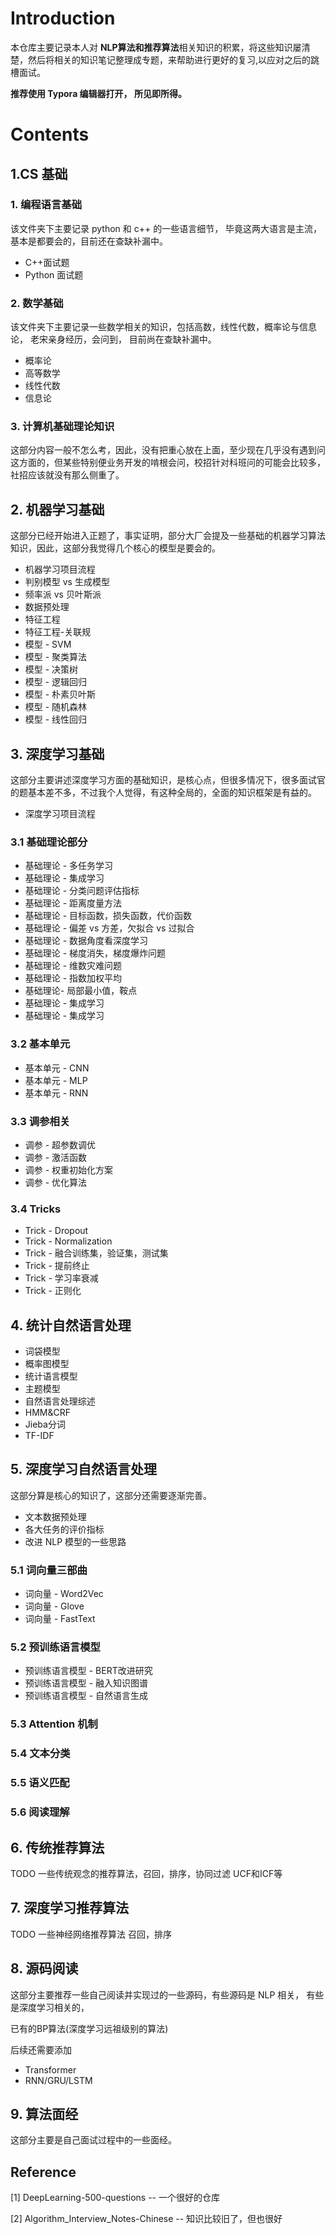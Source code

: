 # Introduction

本仓库主要记录本人对 **NLP算法和推荐算法**相关知识的积累，将这些知识屡清楚，然后将相关的知识笔记整理成专题，来帮助进行更好的复习,以应对之后的跳槽面试。 

**推荐使用 Typora 编辑器打开， 所见即所得。**

# Contents

## 1.CS 基础

### 1. 编程语言基础

该文件夹下主要记录 python 和 c++ 的一些语言细节， 毕竟这两大语言是主流，基本是都要会的，目前还在查缺补漏中。

-  C++面试题
-  Python 面试题

### 2. 数学基础

该文件夹下主要记录一些数学相关的知识，包括高数，线性代数，概率论与信息论， 老宋亲身经历，会问到， 目前尚在查缺补漏中。

-  概率论
-  高等数学
-  线性代数
-  信息论

### 3.  计算机基础理论知识

这部分内容一般不怎么考，因此，没有把重心放在上面，至少现在几乎没有遇到问这方面的，但某些特别便业务开发的啃根会问，校招针对科班问的可能会比较多，社招应该就没有那么侧重了。

## 2. 机器学习基础

这部分已经开始进入正题了，事实证明，部分大厂会提及一些基础的机器学习算法知识，因此，这部分我觉得几个核心的模型是要会的。

- 机器学习项目流程
- 判别模型 vs 生成模型
- 频率派 vs 贝叶斯派
- 数据预处理
- 特征工程
- 特征工程-关联规
- 模型 - SVM
- 模型 - 聚类算法
- 模型 - 决策树
- 模型 - 逻辑回归
- 模型 - 朴素贝叶斯
- 模型 - 随机森林
- 模型 - 线性回归

## 3. 深度学习基础

这部分主要讲述深度学习方面的基础知识，是核心点，但很多情况下，很多面试官的题基本差不多，不过我个人觉得，有这种全局的，全面的知识框架是有益的。

- 深度学习项目流程

### 3.1 基础理论部分

- 基础理论 - 多任务学习
- 基础理论 - 集成学习
- 基础理论 - 分类问题评估指标
- 基础理论 - 距离度量方法
- 基础理论 - 目标函数，损失函数，代价函数
- 基础理论 - 偏差 vs 方差，欠拟合 vs 过拟合
- 基础理论 - 数据角度看深度学习
- 基础理论 - 梯度消失，梯度爆炸问题
- 基础理论 - 维数灾难问题
- 基础理论 - 指数加权平均
- 基础理论- 局部最小值，鞍点
- 基础理论 - 集成学习
- 基础理论 - 集成学习

### 3.2 基本单元

- 基本单元 - CNN
- 基本单元 - MLP
- 基本单元 - RNN

### 3.3 调参相关

- 调参 - 超参数调优
- 调参 - 激活函数
- 调参 - 权重初始化方案
- 调参 - 优化算法

### 3.4 Tricks

- Trick - Dropout
- Trick - Normalization
- Trick - 融合训练集，验证集，测试集
- Trick - 提前终止
- Trick - 学习率衰减
- Trick - 正则化

## 4.  统计自然语言处理

- 词袋模型
- 概率图模型
- 统计语言模型
- 主题模型
- 自然语言处理综述
- HMM&CRF
- Jieba分词
- TF-IDF

## 5.  深度学习自然语言处理

这部分算是核心的知识了，这部分还需要逐渐完善。

- 文本数据预处理
- 各大任务的评价指标
- 改进 NLP 模型的一些思路

### 5.1 词向量三部曲

- 词向量 - Word2Vec
- 词向量 - Glove
- 词向量 - FastText

### 5.2 预训练语言模型

- 预训练语言模型 - BERT改进研究
- 预训练语言模型 - 融入知识图谱
- 预训练语言模型 - 自然语言生成

### 5.3 Attention 机制

### 5.4 文本分类

### 5.5 语义匹配

### 5.6 阅读理解

## 6. 传统推荐算法

TODO 一些传统观念的推荐算法，召回，排序，协同过滤 UCF和ICF等

## 7. 深度学习推荐算法

TODO 一些神经网络推荐算法 召回，排序

## 8.  源码阅读

这部分主要推荐一些自己阅读并实现过的一些源码，有些源码是 NLP 相关， 有些是深度学习相关的，

已有的BP算法(深度学习远祖级别的算法)

后续还需要添加

- Transformer
- RNN/GRU/LSTM

## 9. 算法面经

这部分主要是自己面试过程中的一些面经。

## Reference

[1] DeepLearning-500-questions -- 一个很好的仓库

[2] Algorithm_Interview_Notes-Chinese -- 知识比较旧了，但也很好